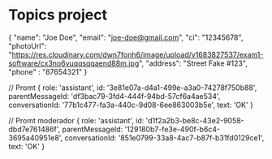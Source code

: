 # Topics project

{
  "name": "Joe Doe",
  "email": "joe-doe@gmail.com",
  "ci": "12345678",
  "photoUrl": "https://res.cloudinary.com/dwn7fonh6/image/upload/v1683827537/exam1-software/cx3no6vuqqsqqaend88m.jpg",
  "address": "Street Fake #123",
  "phone" : "87654321"
}

// Promt 
{
  role: 'assistant',
  id: '3e81e07a-d4a1-499e-a3a0-74278f750b88',
  parentMessageId: 'df3bac79-3fd4-444f-94bd-57cf6a4ae534',
  conversationId: '77b1c477-fa3a-440c-9d08-6ee863003b5e',
  text: 'OK'
}

// Promt moderador
{
  role: 'assistant',
  id: 'd1f2a2b3-be8c-43e2-9058-dbd7e761486f',
  parentMessageId: '129180b7-fe3e-490f-b6c4-3695a40951e8',
  conversationId: '851e0799-33a8-4ac7-b87f-b31fd0129ce1',
  text: 'OK'
}
